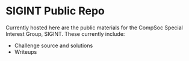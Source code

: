 # SIGINT Public Repo

Currently hosted here are the public materials for the CompSoc Special Interest Group, SIGINT. These currently include:

* Challenge source and solutions
* Writeups
